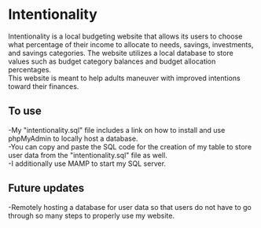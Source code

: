 # Intentionality  
Intentionality is a local budgeting website that allows its users to choose what percentage of their income to allocate to needs, savings, investments, and savings categories. The website utilizes a local database to store values such as budget category balances and budget allocation percentages.  
This website is meant to help adults maneuver with improved intentions toward their finances.

## To use  
-My "intentionality.sql" file includes a link on how to install and use phpMyAdmin to locally host a database.  
-You can copy and paste the SQL code for the creation of my table to store user data from the "intentionality.sql" file as well.  
-I additionally use MAMP to start my SQL server.

## Future updates
-Remotely hosting a database for user data so that users do not have to go through so many steps to properly use my website.
